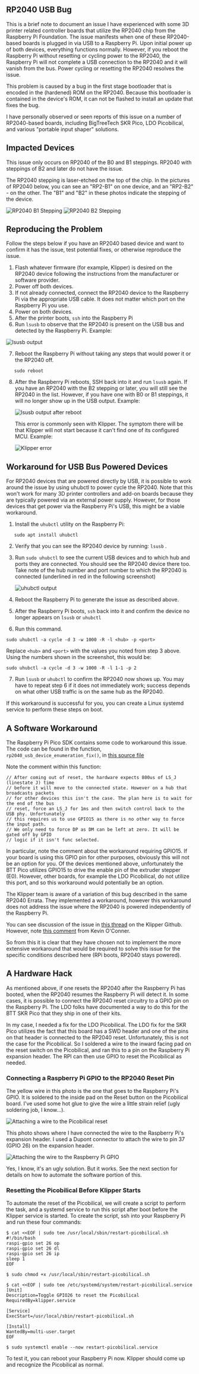 ## RP2040 USB Bug
This is a brief note to document an issue I have experienced with some 3D printer related controller boards that utilize the RP2040 chip from the Raspberry Pi Foundation. The issue manifests when one of these RP2040-based boards is plugged in via USB to a Raspberry Pi. Upon initial power up of both devices, everything functions normally. However, if you reboot the Raspberry Pi without resetting or cycling power to the RP2040, the Raspberry Pi will not complete a USB connection to the RP2040 and it will vanish from the bus. Power cycling or resetting the RP2040 resolves the issue.

This problem is caused by a bug in the first stage bootloader that is encoded in the (hardened) ROM on the RP2040. Because this bootloader is contained in the device's ROM, it can not be flashed to install an update that fixes the bug. 

I have personally observed or seen reports of this issue on a number of RP2040-based boards, including BigTreeTech SKR Pico, LDO Picobilical, and various "portable input shaper" solutions.

## Impacted Devices

This issue only occurs on RP2040 of the B0 and B1 steppings. RP2040 with steppings of B2 and later do not have the issue.

The RP2040 stepping is laser-etched on the top of the chip. In the pictures of RP2040 below, you can see an "RP2-B1" on one device, and an "RP2-B2" - on the other. The "B1" and "B2" in these photos indicate the stepping of the device.

   ![RP2040 B1 Stepping](images/RP2040-B1-stepping.jpg) ![RP2040 B2 Stepping](images/RP2040-B2-stepping.jpg)

## Reproducing the Problem

Follow the steps below if you have an RP2040 based device and want to confirm it has the issue, test potential fixes, or otherwise reproduce the issue.

1. Flash whatever firmware (for example, Klipper) is desired on the RP2040 device following the instructions from the manufacturer or software provider.
2. Power off both devices.
3. If not already connected, connect the RP2040 device to the Raspberry Pi via the appropriate USB cable. It does not matter which port on the Raspberry Pi you use.
4. Power on both devices.
5. After the printer boots, `ssh` into the Raspberry Pi
6. Run `lsusb` to observe that the RP2040 is present on the USB bus and detected by the Raspberry Pi. Example:

 ![lsusb output](images/lsusb.png)

7. Reboot the Raspberry Pi without taking any steps that would power it or the RP2040 off.
```
   sudo reboot
```
8. After the Raspberry Pi reboots, SSH back into it and run `lsusb` again. If you have an RP2040 with the B2 stepping or later, you will still see the RP2040 in the list. However, if you have one with B0 or B1 steppings, it will no longer show up in the USB output. Example:
   
    ![lsusb output after reboot](images/lsusb-after-reboot.png) 
   
   This error is commonly seen with Klipper. The symptom there will be that Klipper will not start because it can't find one of its configured MCU. Example:

     ![Klipper error](images/klipper-error.png)

## Workaround for USB Bus Powered Devices
For RP2040 devices that are powered directly by USB, it is possible to work around the issue by using uhubctl to power cycle the RP2040. Note that this won't work for many 3D printer controllers and add-on boards because they are typically powered via an external power supply. However, for those devices that get power via the Raspberry Pi's USB, this might be a viable workaround.

1.  Install the `uhubctl` utility on the Raspberry Pi:
```
   sudo apt install uhubctl
```
2. Verify that you can see the RP2040 device by running: `lsusb` . 
3. Run `sudo uhubctl` to see the current USB devices and to which hub and ports they are connected. You should see the RP2040 device there too. Take note of the hub number and port number to which the RP2040 is connected (underlined in red in the following screenshot)
   
    ![uhubctl output](images/uhubctl.png)

4. Reboot the Raspberry Pi to generate the issue as described above. 
5. After the Raspberry Pi boots, `ssh` back into it and confirm the device no longer appears on `lsusb` or `uhubctl`
6. Run this command. 
```
sudo uhubctl -a cycle -d 3 -w 1000 -R -l <hub> -p <port>
```
Replace `<hub>` and `<port>` with the values you noted from step 3 above. Using the numbers shown in the screenshot, this would be:
```
sudo uhubctl -a cycle -d 3 -w 1000 -R -l 1-1 -p 2
```
7. Run `lsusb` or `uhubctl` to confirm the RP2040 now shows up. You may have to repeat step 6 if it does not immediately work; success depends on what other USB traffic is on the same hub as the RP2040.

If this workaround is successful for you, you can create a Linux systemd service to perform these steps on boot. 
## A Software Workaround ##

The Raspberry Pi Pico SDK contains some code to workaround this issue. The code can be found in the function, `rp2040_usb_device_enumeration_fix()`, in [this source file](https://github.com/raspberrypi/pico-sdk/blob/master/src/rp2_common/pico_fix/rp2040_usb_device_enumeration/rp2040_usb_device_enumeration.c)

Note the comment within this function:

```
// After coming out of reset, the hardware expects 800us of LS_J (linestate J) time
// before it will move to the connected state. However on a hub that broadcasts packets
// for other devices this isn't the case. The plan here is to wait for the end of the bus
// reset, force an LS_J for 1ms and then switch control back to the USB phy. Unfortunately
// this requires us to use GPIO15 as there is no other way to force the input path.
// We only need to force DP as DM can be left at zero. It will be gated off by GPIO
// logic if it isn't func selected.
```
In particular, note the comment about the workaround requiring GPIO15. If your board is using this GPIO pin for other purposes, obviously this will not be an option for you. Of the devices mentioned above, unfortunately the BTT Pico utilizes GPIO15 to drive the enable pin of the extruder stepper (E0). However, other boards, for example the LDO Picobilical, do not utilize this port, and so this workaround would potentially be an option.

The Klipper team is aware of a variation of this bug described in the same RP2040 Errata. They implemented a workaround, however this workaround does not address the issue where the RP2040 is powered independently of the Raspberry Pi. 

You can see discussion of the issue in [this thread](https://github.com/Klipper3d/klipper/pull/4748) on the Klipper Github. However, note [this comment](https://github.com/Klipper3d/klipper/pull/4748#issuecomment-945929322) from Kevin O'Conner. 

So from this it is clear that they have chosen not to implement the more extensive workaround that would be required to solve this issue for the specific conditions described here (RPi boots, RP2040 stays powered).

## A Hardware Hack ##

As mentioned above, if one resets the RP2040 after the Raspberry Pi has booted, when the RP2040 resumes the Raspberry Pi will detect it. In some cases, it is possible to connect the RP2040 reset circuitry to a GPIO pin on the Raspberry Pi. The LDO folks have documented a way to do this for the BTT SKR Pico that they ship in one of their kits. 

In my case, I needed a fix for the LDO Picobilical. The LDO fix for the SKR Pico utilizes the fact that this board has a SWD header and one of the pins on that header is connected to the RP2040 reset. Unfortunately, this is not the case for the Picobilical. So I soldered a wire to the inward facing pad on the reset switch on the Picobilical, and ran this to a pin on the Raspberry Pi expansion header. The RPI can then use GPIO to reset the Picobilical as needed. 

### Connecting a Raspberry Pi GPIO to the RP2040 Reset Pin

The yellow wire in this photo is the one that goes to the Raspberry Pi's GPIO. It is soldered to the inside pad on the Reset button on the Picobilical board. I've used some hot glue to give the wire a little strain relief (ugly soldering job, I know...).

![Attaching a wire to the Picobilical reset](images/wiring-to-picobilical-reset.jpeg)

This photo shows where I have connected the wire to the Raspberry Pi's expansion header. I used a Dupont connector to attach the wire to pin 37 (GPIO 26) on the expansion header. 

![Attaching the wire to the Raspberry Pi GPIO](images/wiring-to-rpi-gpio.jpeg)

Yes, I know, it's an ugly solution. But it works. See the next section for details on how to automate the software portion of this.

### Resetting the Picobilical Before Klipper Starts ###

To automate the reset of the Picobilical, we will create a script to perform the task, and a systemd service to run this script after boot before the Klipper service is started. To create the script, ssh into your Raspberry Pi and run these four commands:


```
$ cat <<EOF | sudo tee /usr/local/sbin/restart-picobilical.sh
#!/bin/bash
raspi-gpio set 26 op
raspi-gpio set 26 dl
raspi-gpio set 26 ip
sleep 1
EOF

$ sudo chmod +x /usr/local/sbin/restart-picobilical.sh

$ cat <<EOF | sudo tee /etc/systemd/system/restart-picobilical.service
[Unit]
Description=Toggle GPIO26 to reset the Picobilical
RequiredBy=klipper.service

[Service]
ExecStart=/usr/local/sbin/restart-picobilical.sh

[Install]
WantedBy=multi-user.target
EOF

$ sudo systemctl enable --now restart-picobilical.service
```

To test it, you can reboot your Raspberry Pi now. Klipper should come up and recognize the Picobilical as normal.
